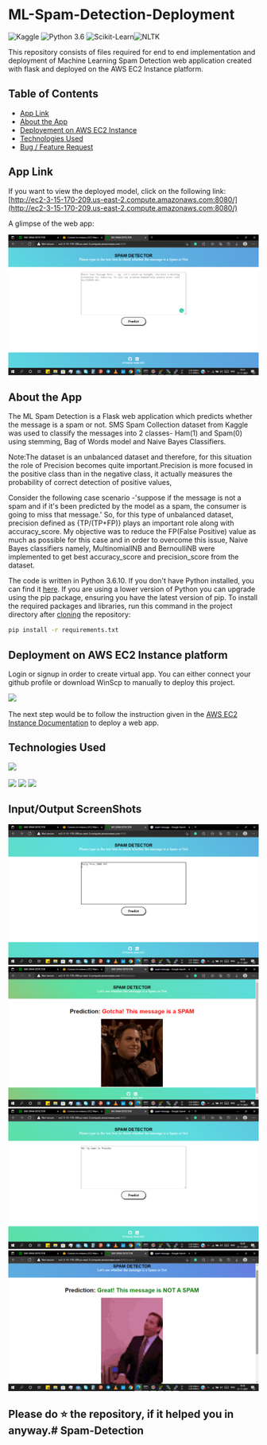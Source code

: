 # ML-Spam-Detection-Deployment

![Kaggle](https://img.shields.io/badge/Dataset-Kaggle-blue.svg) ![Python 3.6](https://img.shields.io/badge/Python-3.6-brightgreen.svg) ![Scikit-Learn](https://img.shields.io/badge/Libraries-ScikitLearn-orange.svg)![NLTK](https://img.shields.io/badge/NLTK-coral.svg)

This repository consists of files required for end to end implementation and deployment of Machine Learning Spam Detection web application created with flask and deployed on the  AWS EC2 Instance platform.

## Table of Contents
  * [App Link](#app-link)
  * [About the App](#about-the-app)
  * [Deployement on  AWS EC2 Instance](#deployement)
  * [Technologies Used](#technologies-used)
  * [Bug / Feature Request](#bug---feature-request)


## App Link
If you want to view the deployed model, click on the following link:<br />
[http://ec2-3-15-170-209.us-east-2.compute.amazonaws.com:8080/](http://ec2-3-15-170-209.us-east-2.compute.amazonaws.com:8080/)

A glimpse of the web app:

![GIF](readme_resources/display.png)

## About the App
The ML Spam Detection is a Flask web application which predicts whether the message is a spam or not. SMS Spam Collection dataset from Kaggle was used to classify the messages into 2 classes- Ham(1) and Spam(0) using stemming, Bag of Words model and Naive Bayes Classifiers.

Note:The dataset is an unbalanced dataset and therefore, for this situation the role of Precision becomes quite important.Precision is more focused in the positive class than in the negative class, it actually measures the probability of correct detection of positive values,

Consider the following case scenario -'suppose if the message is not a spam and if it's been predicted by the model as a spam, the consumer is going to miss that message.' So, for this type of unbalanced dataset, precision defined as {TP/(TP+FP)} plays an important role along with accuracy_score. My objective was to reduce the FP(False Positive) value as much as possible for this case and in order to overcome this issue, Naive Bayes classifiers namely, MultinomiallNB and BernoulliNB were implemented to get best accuracy_score and precision_score from the dataset.

The code is written in Python 3.6.10. If you don't have Python installed, you can find it [here](https://www.python.org/downloads/). If you are using a lower version of Python you can upgrade using the pip package, ensuring you have the latest version of pip. To install the required packages and libraries, run this command in the project directory after [cloning](https://www.howtogeek.com/451360/how-to-clone-a-github-repository/) the repository:
```bash
pip install -r requirements.txt
```

## Deployment on AWS EC2 Instance platform
Login or signup in order to create virtual app. You can either connect your github profile or download WinScp to manually to deploy this project.

[![](https://d1.awsstatic.com/products/EC2/Spot/product-page-diagram_EC2-Spot-Instances.6c3c51f4c6a28cd71d8fef8231510b5619e84eea.png)](https://heroku.com)

The next step would be to follow the instruction given in the [AWS EC2 Instance Documentation](https://docs.aws.amazon.com/codedeploy/latest/userguide/tutorials-wordpress.html) to deploy a web app.

## Technologies Used

![](https://forthebadge.com/images/badges/made-with-python.svg)

![](https://miro.medium.com/max/480/1*MCpM5idqhNRjoWCfb_60OA.png) 
![](https://upload.wikimedia.org/wikipedia/commons/thumb/0/05/Scikit_learn_logo_small.svg/1200px-Scikit_learn_logo_small.svg.png)
![](https://miro.medium.com/max/1400/1*LdDE1ymsojPJ5nmH9S28uQ.png) 

## Input/Output ScreenShots
![PNG](readme_resources/Spamin.png)
![GIF](readme_resources/spamout.png)
![GIF](readme_resources/hamin.png)
![GIF](readme_resources/hamout.png)




## Please do ⭐ the repository, if it helped you in anyway.# Spam-Detection
